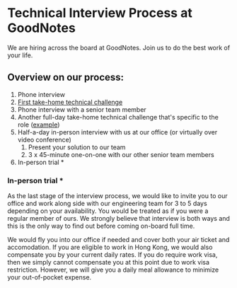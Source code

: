 # Technical Interview Process at GoodNotes

We are hiring across the board at GoodNotes. Join us to do the best work of your life.

## Overview on our process:

1. Phone interview
2. [First take-home technical challenge](https://github.com/GoodNotes/interviews/blob/master/first_challenge.md)
3. Phone interview with a senior team member
4. Another full-day take-home technical challenge that's specific to the role ([example](https://github.com/GoodNotes/interviews/blob/master/backend/challenge.md))
5. Half-a-day in-person interview with us at our office (or virtually over video conference)
    1. Present your solution to our team
    2. 3 x 45-minute one-on-one with our other senior team members
6. In-person trial *

### In-person trial *
As the last stage of the interview process, we would like to invite you to our office and work along side with our engineering team for 3 to 5 days depending on your availability. You would be treated as if you were a regular member of ours. We strongly believe that interview is both ways and this is the only way to find out before coming on-board full time.

We would fly you into our office if needed and cover both your air ticket and accomodation. If you are eligible to work in Hong Kong, we would  also compensate you by your current daily rates. If you do require work visa, then we simply cannot compensate you at this point due to work visa restriction. However, we will give you a daily meal allowance to minimize your out-of-pocket expense.
